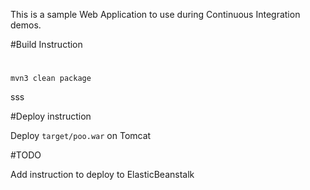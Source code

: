 This is a sample Web Application to use during Continuous Integration demos.

#Build Instruction

#
#


```
mvn3 clean package
```

sss

#Deploy instruction



Deploy ```target/poo.war``` on Tomcat
 
#TODO
 
Add instruction to deploy to ElasticBeanstalk
